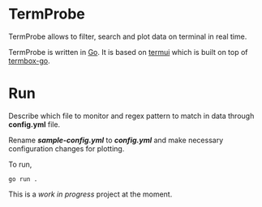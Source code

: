 # TermProbe

TermProbe allows to filter, search and plot data on terminal in real time.   

TermProbe is written in [Go](https://go.dev/). It is based on [termui](https://github.com/gizak/termui) which is built on top of [termbox-go](https://github.com/nsf/termbox-go).   

# Run

Describe which file to monitor and regex pattern to match in data through **config.yml** file.  

Rename **_sample-config.yml_** to **_config.yml_** and make necessary configuration changes for plotting.  

To run,
```
go run .
```

This is a _work in progress_ project at the moment.  
